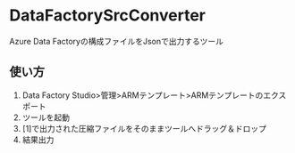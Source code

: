 # DataFactorySrcConverter
Azure Data Factoryの構成ファイルをJsonで出力するツール

## 使い方

1. Data Factory Studio>管理>ARMテンプレート>ARMテンプレートのエクスポート
2. ツールを起動
3. [1]で出力された圧縮ファイルをそのままツールへドラッグ＆ドロップ
4. 結果出力

